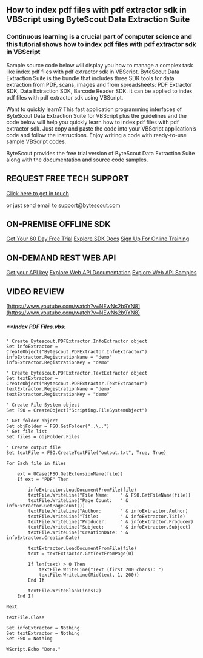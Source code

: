 ## How to index pdf files with pdf extractor sdk in VBScript using ByteScout Data Extraction Suite

### Continuous learning is a crucial part of computer science and this tutorial shows how to index pdf files with pdf extractor sdk in VBScript

Sample source code below will display you how to manage a complex task like index pdf files with pdf extractor sdk in VBScript. ByteScout Data Extraction Suite is the bundle that includes three SDK tools for data extraction from PDF, scans, images and from spreadsheets: PDF Extractor SDK, Data Extraction SDK, Barcode Reader SDK. It can be applied to index pdf files with pdf extractor sdk using VBScript.

Want to quickly learn? This fast application programming interfaces of ByteScout Data Extraction Suite for VBScript plus the guidelines and the code below will help you quickly learn how to index pdf files with pdf extractor sdk. Just copy and paste the code into your VBScript application’s code and follow the instructions. Enjoy writing a code with ready-to-use sample VBScript codes.

ByteScout provides the free trial version of ByteScout Data Extraction Suite along with the documentation and source code samples.

## REQUEST FREE TECH SUPPORT

[Click here to get in touch](https://bytescout.zendesk.com/hc/en-us/requests/new?subject=ByteScout%20Data%20Extraction%20Suite%20Question)

or just send email to [support@bytescout.com](mailto:support@bytescout.com?subject=ByteScout%20Data%20Extraction%20Suite%20Question) 

## ON-PREMISE OFFLINE SDK 

[Get Your 60 Day Free Trial](https://bytescout.com/download/web-installer?utm_source=github-readme)
[Explore SDK Docs](https://bytescout.com/documentation/index.html?utm_source=github-readme)
[Sign Up For Online Training](https://academy.bytescout.com/)


## ON-DEMAND REST WEB API

[Get your API key](https://pdf.co/documentation/api?utm_source=github-readme)
[Explore Web API Documentation](https://pdf.co/documentation/api?utm_source=github-readme)
[Explore Web API Samples](https://github.com/bytescout/ByteScout-SDK-SourceCode/tree/master/PDF.co%20Web%20API)

## VIDEO REVIEW

[https://www.youtube.com/watch?v=NEwNs2b9YN8](https://www.youtube.com/watch?v=NEwNs2b9YN8)




<!-- code block begin -->

##### ****Index PDF Files.vbs:**
    
```
' Create Bytescout.PDFExtractor.InfoExtractor object
Set infoExtractor = CreateObject("Bytescout.PDFExtractor.InfoExtractor")
infoExtractor.RegistrationName = "demo"
infoExtractor.RegistrationKey = "demo"

' Create Bytescout.PDFExtractor.TextExtractor object
Set textExtractor = CreateObject("Bytescout.PDFExtractor.TextExtractor")
textExtractor.RegistrationName = "demo"
textExtractor.RegistrationKey = "demo"

' Create File System object
Set FSO = CreateObject("Scripting.FileSystemObject")

' Get folder object
Set objFolder = FSO.GetFolder("..\..")
' Get file list
Set files = objFolder.Files

' Create output file
Set textFile = FSO.CreateTextFile("output.txt", True, True)

For Each file in files
    
    ext = UCase(FSO.GetExtensionName(file))	
    If ext = "PDF" Then
        
        infoExtractor.LoadDocumentFromFile(file)    
        textFile.WriteLine("File Name:    " & FSO.GetFileName(file))
        textFile.WriteLine("Page Count:   " & infoExtractor.GetPageCount())
        textFile.WriteLine("Author:       " & infoExtractor.Author)
        textFile.WriteLine("Title:        " & infoExtractor.Title)
        textFile.WriteLine("Producer:     " & infoExtractor.Producer)
        textFile.WriteLine("Subject:      " & infoExtractor.Subject)
        textFile.WriteLine("CreationDate: " & infoExtractor.CreationDate)
                
        textExtractor.LoadDocumentFromFile(file)
        text = textExtractor.GetTextFromPage(0)
        
        If len(text) > 0 Then
            textFile.WriteLine("Text (first 200 chars): ")
            textFile.WriteLine(Mid(text, 1, 200))
        End If
        
        textFile.WriteBlankLines(2)
    End If 
    
Next

textFile.Close

Set infoExtractor = Nothing
Set textExtractor = Nothing
Set FSO = Nothing

WScript.Echo "Done."
```

<!-- code block end -->